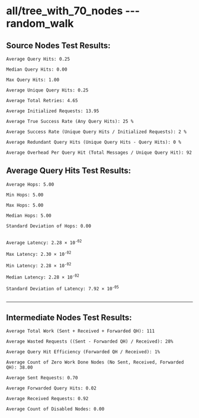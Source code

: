 # all/tree_with_70_nodes --- random_walk
## Source Nodes Test Results:
	Average Query Hits: 0.25

	Median Query Hits: 0.00

	Max Query Hits: 1.00

	Average Unique Query Hits: 0.25

	Average Total Retries: 4.65

	Average Initialized Requests: 13.95

	Average True Success Rate (Any Query Hits): 25 %

	Average Success Rate (Unique Query Hits / Initialized Requests): 2 %

	Average Redundant Query Hits (Unique Query Hits - Query Hits): 0 %

	Average Overhead Per Query Hit (Total Messages / Unique Query Hit): 92



## Average Query Hits Test Results:
<pre><code>Average Hops: 5.00

Min Hops: 5.00

Max Hops: 5.00

Median Hops: 5.00

Standard Deviation of Hops: 0.00


Average Latency: 2.28 × 10<sup>-02</sup>

Max Latency: 2.30 × 10<sup>-02</sup>

Min Latency: 2.28 × 10<sup>-02</sup>

Median Latency: 2.28 × 10<sup>-02</sup>

Standard Deviation of Latency: 7.92 × 10<sup>-05</sup>

</code></pre>

---------------------------------------------
## Intermediate Nodes Test Results:

	Average Total Work (Sent + Received + Forwarded QH): 111

	Average Wasted Requests ((Sent - Forwarded QH) / Received): 28%

	Average Query Hit Efficiency (Forwarded QH / Received): 1%

	Average Count of Zero Work Done Nodes (No Sent, Received, Forwarded QH): 38.00

	Average Sent Requests: 0.70

	Average Forwarded Query Hits: 0.02

	Average Received Requests: 0.92

	Average Count of Disabled Nodes: 0.00


